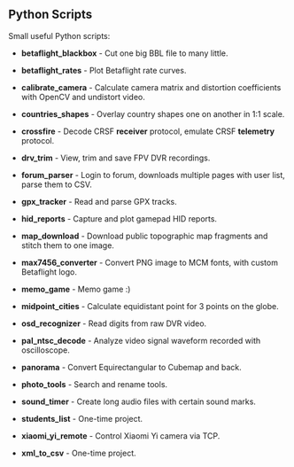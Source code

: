 ## Python Scripts

Small useful Python scripts:

* **betaflight_blackbox** - Cut one big BBL file to many little.

* **betaflight_rates** - Plot Betaflight rate curves.

* **calibrate_camera** - Calculate camera matrix and distortion coefficients with OpenCV and undistort video.

* **countries_shapes** - Overlay country shapes one on another in 1:1 scale.

* **crossfire** - Decode CRSF __receiver__ protocol, emulate CRSF __telemetry__ protocol.

* **drv_trim** - View, trim and save FPV DVR recordings.

* **forum_parser** - Login to forum, downloads multiple pages with user list, parse them to CSV.

* **gpx_tracker** - Read and parse GPX tracks.

* **hid_reports** - Capture and plot gamepad HID reports.

* **map_download** - Download public topographic map fragments and stitch them to one image.

* **max7456_converter** - Convert PNG image to MCM fonts, with custom Betaflight logo.

* **memo_game** - Memo game :)

* **midpoint_cities** - Calculate equidistant point for 3 points on the globe.

* **osd_recognizer** - Read digits from raw DVR video.

* **pal_ntsc_decode** - Analyze video signal waveform recorded with oscilloscope.

* **panorama** - Convert Equirectangular to Cubemap and back.

* **photo_tools** - Search and rename tools.

* **sound_timer** - Create long audio files with certain sound marks.

* **students_list** - One-time project.

* **xiaomi_yi_remote** - Control Xiaomi Yi camera via TCP.

* **xml_to_csv** - One-time project.